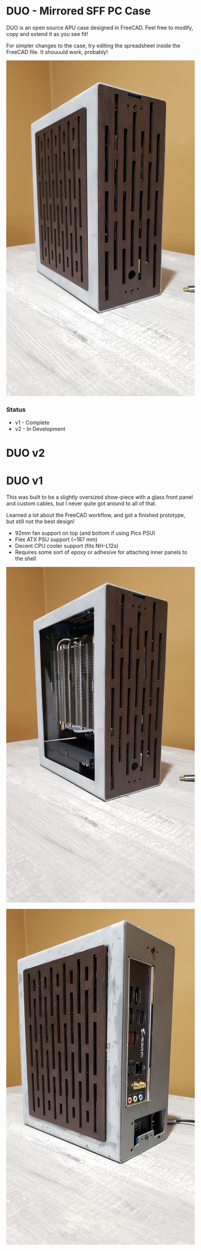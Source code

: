# DUO - Mirrored SFF PC Case

DUO is an open source APU case designed in FreeCAD. Feel free to modify, copy and extend it as you see fit!

For simpler changes to the case, try editing the spreadsheet inside the FreeCAD file. It shouuuld work, probably!

![DUO Front](v1/duo_1.jpg)

### Status 
- v1 - Complete 
- v2 - In Development

# DUO v2

# DUO v1
This was built to be a slightly oversized show-piece with a glass front panel and custom cables, but I never quite got around to all of that. 

Learned a lot about the FreeCAD workflow, and got a finished prototype, but still not the best design!

- 92mm fan support on top (and bottom if using Pico PSU)
- Flex ATX PSU support (~187 mm)
- Decent CPU cooler support (fits NH-L12s)
- Requires some sort of epoxy or adhesive for attaching inner panels to the shell

![DUO Open](v1/duo_2.jpg)

![DUO Back](v1/duo_3.jpg)


